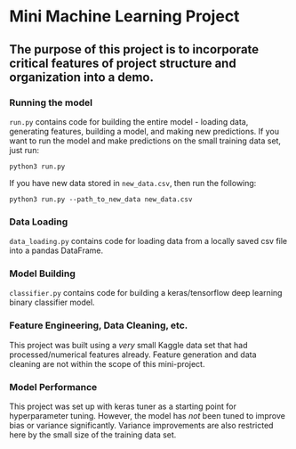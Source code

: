 # Mini Machine Learning Project

## The purpose of this project is to incorporate critical features of project structure and organization into a demo.

### Running the model
```run.py``` contains code for building the entire model - loading data, generating features, building a model, and making new predictions.
If you want to run the model and make predictions on the small training data set, just run:

```python3 run.py```

If you have new data stored in `new_data.csv`, then run the following:

```python3 run.py --path_to_new_data new_data.csv```

### Data Loading
```data_loading.py``` contains code for loading data from a locally saved csv file into a pandas DataFrame.

### Model Building
```classifier.py``` contains code for building a keras/tensorflow deep learning binary classifier model.


### Feature Engineering, Data Cleaning, etc.
This project was built using a *very* small Kaggle data set that had processed/numerical features already. 
Feature generation and data cleaning are not within the scope of this mini-project. 

### Model Performance
This project was set up with keras tuner as a starting point for hyperparameter tuning. However, the model has *not* been tuned to improve bias or variance significantly. Variance improvements are also restricted here by the small size of the training data set. 
